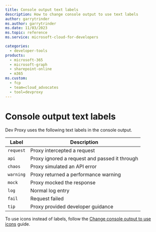 ```yaml
---
title: Console output text labels
description: How to change console output to use text labels
author: garrytrinder
ms.author: garrytrinder
ms.date: 11/03/2023
ms.topic: reference
ms.service: microsoft-cloud-for-developers

categories:
  - developer-tools
products:
  - microsoft-365
  - microsoft-graph
  - sharepoint-online
  - m365
ms.custom:
  - fcp
  - team=cloud_advocates
  - tool=devproxy
---
```


# Console output text labels

Dev Proxy uses the following text labels in the console output.

| Label | Description |
| ----- | ------------ |
|`request`| Proxy intercepted a request |
|`api`| Proxy ignored a request and passed it through |
|`chaos`| Proxy simulated an API error |
|`warning`| Proxy returned a performance warning |
|`mock`| Proxy mocked the response |
|`log`| Normal log entry |
|`fail`| Request failed |
|`tip`| Proxy provided developer guidance |

To use icons instead of labels, follow the [Change console output to use icons](../how-to/Change-console-output-to-use-icons.md) guide.
